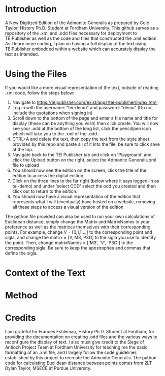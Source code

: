 # Introduction
A New Digitized Edition of the Admonito Generalis as prepared by Cole Taylor, History Ph.D. Student at Fordham University. This github serves as a repository of the .xml and .odd files necessary for deployment to TEIPublisher as well as the code and files that constructed the .xml edition. As I learn more coding, I plan on having a full display of the text using TEIPublisher embedded within a website which can accurately display the text as intended.
# Using the Files
If you would like a more visual representation of the text, outside of reading .xml code, follow the steps below:
  1. Navigate to https://teipublisher.com/exist/apps/tei-publisher/index.html
  2. Log in with the username: "tei-demo" and password: "demo" (Do not include the quotations when signing in)
  3. Scroll down to the bottom of the page and enter a file name and title for display (these can be anything you wish) then click create. You will now see your .odd at the bottom of the long list, click the pencil/pen icon which will take you to the .xml of the .odd.
  4. CTRL+A and delete the text, then copy the text from the style sheet provided by this repo and paste all of it into the file, be sure to click save at the top.
  5. Navigate back to the TEI Publisher tab and click on 'Playground' and click the Upload button on the right, select the Admonito Generalis.xml file to upload
  6. You should now see the edition on the screen, click the title of the edition to access the digital edition.
  7. Click on the three lines to the far right (below where it says logged-in as tei-demo) and under 'select ODD' select the odd you created and then click out to return to the edition.
  8. You should now have a visual representation of the edition that represents what I will (eventually) have hosted on a website, removing all these steps to access a visual version of the edition.

The python file provided can also be used to run your own calculations of Euclidean distance, simply change the Matrix and MatrixNames to your preference as well as the matrices themselves with their corresponding points. For example, change V = [0,1,1....] to the corresponding point and sigla, and change the matrix = [V, M3, P3G] to the sigla you use to identify the point. Then, change matrixNames = ['M3', 'V', 'P3G'] to the corresponding sigla. Be sure to keep the apostrophes and commas that define the sigla.
# Context of the Text
# Method
# Credits
I am grateful for Frances Eshleman, History Ph.D. Student at Fordham, for providing the documentaiton on creating .odd files and the various ways to reconfigure the display of text. I also must give credit to the Siege of Antioch Project Team at Fordham University for teaching me the basic formatting of an .xml file, and I largely follow the code guidelines established by this project to recreate the Admonito Generalis. The python code for calculating Euclidean distance between points comes from 2LT Dylan Taylor, MSECE at Purdue University.
